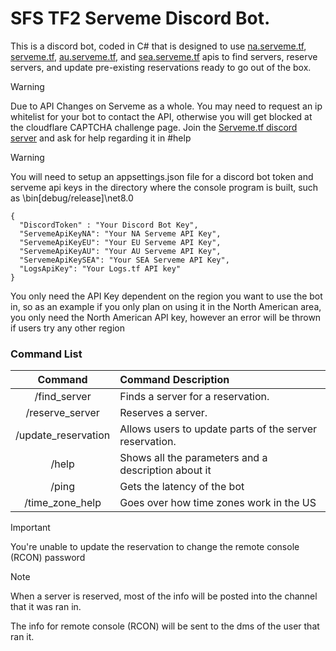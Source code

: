 # SFS TF2 Serveme Discord Bot.

This is a discord bot, coded in C# that is designed to use [na.serveme.tf](https://na.serveme.tf/), [serveme.tf](https://serveme.tf/), [au.serveme.tf](https://au.serveme.tf/), and [sea.serveme.tf](https://sea.serveme.tf/) apis to find servers, reserve servers, and update pre-existing reservations ready to go out of the box.

> [!WARNING]
> Due to API Changes on Serveme as a whole. You may need to request an ip whitelist for your bot to contact the API, otherwise you will get blocked at the cloudflare CAPTCHA challenge page. Join the [Serveme.tf discord server](https://discord.gg/0s38RdItLiCmARMm) and ask for help regarding it in #help 

> [!WARNING]
> You will need to setup an appsettings.json file for a discord bot token and serveme api keys in the directory where the console program is built, such as \bin\[debug/release]\net8.0
> ```
> {
>   "DiscordToken" : "Your Discord Bot Key",
>   "ServemeApiKeyNA": "Your NA Serveme API Key",
>   "ServemeApiKeyEU": "Your EU Serveme API Key",
>   "ServemeApiKeyAU": "Your AU Serveme API Key",
>   "ServemeApiKeySEA": "Your SEA Serveme API Key",
>   "LogsApiKey": "Your Logs.tf API key"
> }
> ```
>
> You only need the API Key dependent on the region you want to use the bot in, so as an example if you only plan on using it in the North American area, you only need the North American API key, however an error will be thrown if users try any other region

### Command List
Command | Command Description
:---: | :------
/find_server | Finds a server for a reservation.
/reserve_server | Reserves a server.
/update_reservation | Allows users to update parts of the server reservation.
/help | Shows all the parameters and a description about it
/ping | Gets the latency of the bot
/time_zone_help | Goes over how time zones work in the US

> [!IMPORTANT]
> You're unable to update the reservation to change the remote console (RCON) password

> [!NOTE]
> When a server is reserved, most of the info will be posted into the channel that it was ran in.
> 
> The info for remote console (RCON) will be sent to the dms of the user that ran it.

